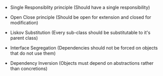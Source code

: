 - Single Responsiblity principle
  (Should have a single responsibility)

- Open Close principle
  (Should be open for extension and closed for modification)
  
- Liskov Substitution
  (Every sub-class should be substitutable to it's parent class)
  
- Interface Segregation
  (Dependencies should not be forced on objects that do not use them)
  
- Dependency Inversion
  (Objects must depend on abstractions rather than concretions)

